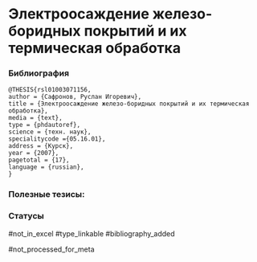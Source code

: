 # Электроосаждение железо-боридных покрытий и их термическая обработка

### Библиография
```
@THESIS{rsl01003071156,
author = {Сафронов, Руслан Игоревич},
title = {Электроосаждение железо-боридных покрытий и их термическая обработка},
media = {text},
type = {phdautoref},
science = {техн. наук},
specialitycode ={05.16.01},
address = {Курск},
year = {2007},
pagetotal = {17},
language = {russian},
}
```

### Полезные тезисы:

### Статусы
#not_in_excel 
#type_linkable 
#bibliography_added

#not_processed_for_meta
